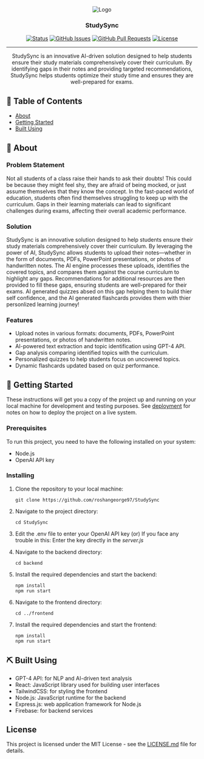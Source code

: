 <div align="center">

<img src="/Screenshots/studysync_logo.png" alt="Logo">

<h3 align="center">StudySync</h3>

[![Status](https://img.shields.io/badge/status-active-success.svg)]() 
[![GitHub Issues](https://img.shields.io/github/issues/your-username/studysync.svg)](https://github.com/your-username/studysync/issues)
[![GitHub Pull Requests](https://img.shields.io/github/issues-pr/your-username/studysync.svg)](https://github.com/your-username/studysync/pulls)
[![License](https://img.shields.io/badge/license-MIT-blue.svg)](/LICENSE)

---
</div>

<p align="center">
StudySync is an innovative AI-driven solution designed to help students ensure their study materials comprehensively cover their curriculum. By identifying gaps in their notes and providing targeted recommendations, StudySync helps students optimize their study time and ensures they are well-prepared for exams.
<br>
</p>

## 📝 Table of Contents
- [About](#about)
- [Getting Started](#getting_started)
- [Built Using](#built_using)

## 🧐 About <a name = "about"></a>

### Problem Statement
Not all students of a class raise their hands to ask their doubts! This could be because they might feel shy, they are afraid of being mocked, or just assume themselves that they know the concept. In the fast-paced world of education, students often find themselves struggling to keep up with the curriculum. Gaps in their learning materials can lead to significant challenges during exams, affecting their overall academic performance. 

### Solution
StudySync is an innovative solution designed to help students ensure their study materials comprehensively cover their curriculum. By leveraging the power of AI, StudySync allows students to upload their notes—whether in the form of documents, PDFs, PowerPoint presentations, or photos of handwritten notes. The AI engine processes these uploads, identifies the covered topics, and compares them against the course curriculum to highlight any gaps. Recommendations for additional resources are then provided to fill these gaps, ensuring students are well-prepared for their exams. AI generated quizzes absed on this gap helping them to build thier self confidence, and the AI generated flashcards provides them with thier personlized learning journey!

### Features
- Upload notes in various formats: documents, PDFs, PowerPoint presentations, or photos of handwritten notes.
- AI-powered text extraction and topic identification using GPT-4 API.
- Gap analysis comparing identified topics with the curriculum.
- Personalized quizzes to help students focus on uncovered topics.
- Dynamic flashcards updated based on quiz performance.


## 🏁 Getting Started <a name = "getting_started"></a>
These instructions will get you a copy of the project up and running on your local machine for development and testing purposes. See [deployment](#deployment) for notes on how to deploy the project on a live system.

### Prerequisites

To run this project, you need to have the following installed on your system:
- Node.js   
- OpenAI API key

### Installing

1. Clone the repository to your local machine:
   ```
   git clone https://github.com/roshangeorge97/StudySync
   ```

2. Navigate to the project directory:
   ```
   cd StudySync
   ```

3. Edit the .env file to enter your OpenAI API key (or) If you face any trouble in this: Enter the key directly in the *server.js*
4. Navigate to the backend directory:
   ```
   cd backend
   ```
   
5. Install the required dependencies and start the backend:
   ```
   npm install
   npm run start
   ```

6. Navigate to the frontend directory:
   ```
   cd ../frontend
   ```

7. Install the required dependencies and start the frontend:
   ```
   npm install
   npm run start
   ```

## ⛏️ Built Using <a name = "built_using"></a>
- GPT-4 API: for NLP and AI-driven text analysis
- React: JavaScript library used for building user interfaces
- TailwindCSS: for styling the frontend
- Node.js: JavaScript runtime for the backend
- Express.js: web application framework for Node.js
- Firebase: for backend services

## License

This project is licensed under the MIT License - see the [LICENSE.md](LICENSE.md) file for details.
